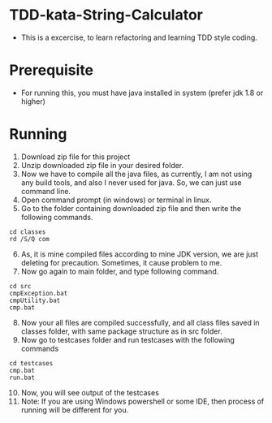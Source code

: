 # TDD-kata-String-Calculator
- This is a excercise, to learn refactoring and learning TDD style coding.

# Prerequisite
- For running this, you must have java installed in system (prefer jdk 1.8 or higher)

# Running
1) Download zip file for this project
2) Unzip downloaded zip file in your desired folder.
3) Now we have to compile all the java files, as currently, I am not using any build tools, and also I never used for java. So, we can just use command line.
4) Open command prompt (in windows) or terminal in linux.
5) Go to the folder containing downloaded zip file and then write the following commands.
```
cd classes
rd /S/Q com
```
6) As, it is mine compiled files according to mine JDK version, we are just deleting for precaution. Sometimes, it cause problem to me.
7) Now go again to main folder, and type following command.
```
cd src
cmpException.bat
cmpUtility.bat
cmp.bat
```
8) Now your all files are compiled successfully, and all class files saved in classes folder, with same package structure as in src folder.
9) Now go to testcases folder and run testcases with the following commands
```
cd testcases
cmp.bat
run.bat
```
10) Now, you will see output of the testcases
11) Note: If you are using Windows powershell or some IDE, then process of running will be different for you.

